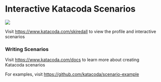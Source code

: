 # Interactive Katacoda Scenarios

[![](http://shields.katacoda.com/katacoda/skiredall/count.svg)](https://www.katacoda.com/skiredall "Get your profile on Katacoda.com")

Visit https://www.katacoda.com/skiredall to view the profile and interactive scenarios

### Writing Scenarios
Visit https://www.katacoda.com/docs to learn more about creating Katacoda scenarios

For examples, visit https://github.com/katacoda/scenario-example
